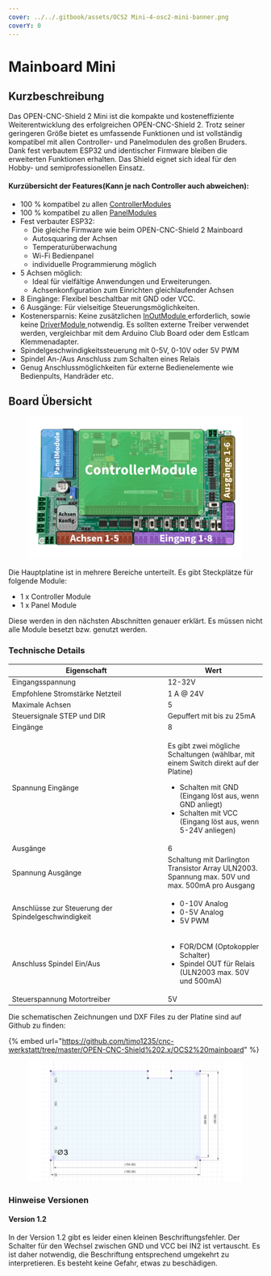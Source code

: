 ```yaml
---
cover: ../../.gitbook/assets/OCS2 Mini-4-osc2-mini-banner.png
coverY: 0
---
```


# Mainboard Mini

## Kurzbeschreibung

Das OPEN-CNC-Shield 2 Mini ist die kompakte und kosteneffiziente Weiterentwicklung des erfolgreichen OPEN-CNC-Shield 2. Trotz seiner geringeren Größe bietet es umfassende Funktionen und ist vollständig kompatibel mit allen Controller- und Panelmodulen des großen Bruders. Dank fest verbautem ESP32 und identischer Firmware bleiben die erweiterten Funktionen erhalten. Das Shield eignet sich ideal für den Hobby- und semiprofessionellen Einsatz.

#### Kurzübersicht der Features(Kann je nach Controller auch abweichen):

* 100 % kompatibel zu allen [ControllerModules](../controllermodules/)
* 100 % kompatibel zu allen [PanelModules](../panelmodules/)
* Fest verbauter ESP32:&#x20;
  * Die gleiche Firmware wie beim OPEN-CNC-Shield 2 Mainboard
  * Autosquaring der Achsen
  * Temperaturüberwachung
  * Wi-Fi Bedienpanel
  * individuelle Programmierung möglich
* 5 Achsen möglich:
  * &#x20;Ideal für vielfältige Anwendungen und Erweiterungen.
  * Achsenkonfiguration zum Einrichten gleichlaufender Achsen
* 8 Eingänge: Flexibel beschaltbar mit GND oder VCC.
* 6 Ausgänge: Für vielseitige Steuerungsmöglichkeiten.
* Kostenersparnis: Keine zusätzlichen [InOutModule ](../inoutmodules/)erforderlich, sowie keine [DriverModule ](../drivermodules/)notwendig. Es sollten externe Treiber verwendet werden, vergleichbar mit dem Arduino Club Board oder dem Estlcam Klemmenadapter.
* Spindelgeschwindigkeitssteuerung mit 0-5V, 0-10V oder 5V PWM
* Spindel An-/Aus Anschluss zum Schalten eines Relais
* Genug Anschlussmöglichkeiten für externe Bedienelemente wie Bedienpults, Handräder etc.

## Board Übersicht

<figure><img src="../../.gitbook/assets/ocs2-mini.png" alt=""><figcaption></figcaption></figure>

Die Hauptplatine ist in mehrere Bereiche unterteilt. Es gibt Steckplätze für folgende Module:

* 1 x Controller Module
* 1 x Panel Module

Diese werden in den nächsten Abschnitten genauer erklärt. Es müssen nicht alle Module besetzt bzw. genutzt werden.&#x20;

### Technische Details

<table><thead><tr><th width="295">Eigenschaft</th><th>Wert</th></tr></thead><tbody><tr><td>Eingangsspannung</td><td>12-32V</td></tr><tr><td>Empfohlene Stromstärke Netzteil</td><td>1 A @ 24V</td></tr><tr><td>Maximale Achsen</td><td>5</td></tr><tr><td>Steuersignale STEP und DIR</td><td>Gepuffert mit bis zu 25mA</td></tr><tr><td>Eingänge </td><td>8</td></tr><tr><td>Spannung Eingänge</td><td><p>Es gibt zwei mögliche Schaltungen (wählbar, mit einem Switch direkt auf der Platine)</p><ul><li>Schalten mit GND (Eingang löst aus, wenn GND anliegt)</li><li>Schalten mit VCC (Eingang löst aus, wenn 5-24V anliegen)</li></ul></td></tr><tr><td>Ausgänge</td><td>6</td></tr><tr><td>Spannung Ausgänge</td><td>Schaltung mit Darlington Transistor Array ULN2003. <br>Spannung max. 50V und max. 500mA pro Ausgang</td></tr><tr><td>Anschlüsse zur Steuerung der Spindelgeschwindigkeit</td><td><ul><li>0-10V Analog</li><li>0-5V Analog</li><li>5V PWM</li></ul></td></tr><tr><td>Anschluss Spindel Ein/Aus</td><td><ul><li>FOR/DCM (Optokoppler Schalter)</li><li>Spindel OUT für Relais (ULN2003 max. 50V und 500mA)</li></ul></td></tr><tr><td>Steuerspannung Motortreiber</td><td>5V</td></tr></tbody></table>

Die schematischen Zeichnungen und DXF Files zu der Platine sind auf Github zu finden:

{% embed url="https://github.com/timo1235/cnc-werkstatt/tree/master/OPEN-CNC-Shield%202.x/OCS2%20mainboard" %}

<figure><img src="../../.gitbook/assets/OCS2 Mini-5-dimensions.png" alt=""><figcaption></figcaption></figure>

### Hinweise Versionen

#### Version 1.2

In der Version 1.2 gibt es leider einen kleinen Beschriftungsfehler. Der Schalter für den Wechsel zwischen GND und VCC bei IN2 ist vertauscht. Es ist daher notwendig, die Beschriftung entsprechend umgekehrt zu interpretieren. Es besteht keine Gefahr, etwas zu beschädigen.

